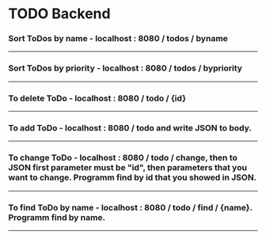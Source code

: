 # TODO Backend

### Sort ToDos by name - localhost : 8080 / todos / byname

---

### Sort ToDos by priority - localhost : 8080 / todos / bypriority

--- 

### To delete ToDo - localhost : 8080 / todo / {id}

---

### To add ToDo - localhost : 8080 / todo and write JSON to body.

---

### To change ToDo - localhost : 8080 / todo / change, then to JSON first parameter must be "id", then parameters that you want to change. Programm find by id that you showed in JSON.

---

### To find ToDo by name - localhost : 8080 / todo / find / {name}. Programm find by name.

---
